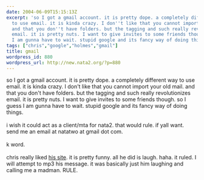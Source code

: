```yaml
---
date: 2004-06-09T15:15:13Z
excerpt: 'so I got a gmail account. it is pretty dope. a completely different way
  to use email. it is kinda crazy. I don''t like that you cannot import your old mail.
  and that you don''t have folders. but the tagging and such really revolutionizes
  email. it is pretty nuts. I want to give invites to some friends though. so I guess
  I am gunna have to wait. stupid google and its fancy way of doing things. '
tags: ["chris","google","holmes","gmail"]
title: gmail
wordpress_id: 880
wordpress_url: http://new.nata2.org/?p=880
---
```


so I got a gmail account. it is pretty dope. a completely different way to use email. it is kinda crazy. I don't like that you cannot import your old mail. and that you don't have folders. but the tagging and such really revolutionizes email. it is pretty nuts. I want to give invites to some friends though. so I guess I am gunna have to wait. stupid google and its fancy way of doing things. <br/><br/>i wish it could act as a client/mta for nata2. that would rule. if yall want.  send me an email at natatwo at gmail dot com.<br/><br/> k word. <br/><br/>chris really liked <a href="http://helpchrisholmes.org">his site</a>. it is pretty funny. all he did is laugh. haha. it ruled. I will attempt to mp3 his message. it was basically just him laughing and calling me a madman. RULE.
